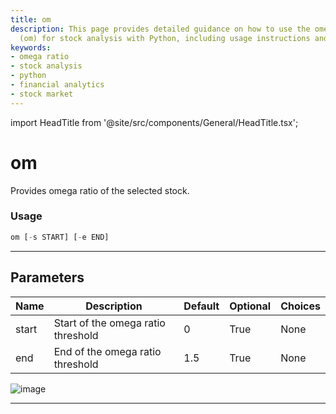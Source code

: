 ```yaml
---
title: om
description: This page provides detailed guidance on how to use the omega ratio function
  (om) for stock analysis with Python, including usage instructions and parameters.
keywords:
- omega ratio
- stock analysis
- python
- financial analytics
- stock market
---
```


import HeadTitle from '@site/src/components/General/HeadTitle.tsx';

<HeadTitle title="om - Qa - Stocks - Reference | OpenBB Terminal Docs" />

# om

Provides omega ratio of the selected stock.

### Usage

```python
om [-s START] [-e END]
```

---

## Parameters

| Name | Description | Default | Optional | Choices |
| ---- | ----------- | ------- | -------- | ------- |
| start | Start of the omega ratio threshold | 0 | True | None |
| end | End of the omega ratio threshold | 1.5 | True | None |

![image](https://user-images.githubusercontent.com/75195383/163530147-557ad48b-c6ec-43d3-8d33-6ad4f02a6cfb.png)

---
